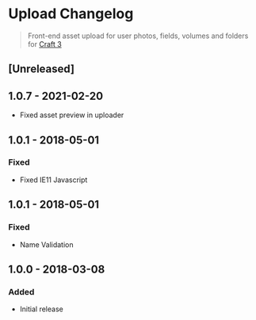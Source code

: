 # Upload Changelog
> Front-end asset upload for user photos, fields, volumes and folders for [Craft 3](http://craftcms.com)

## [Unreleased]

## 1.0.7 - 2021-02-20

*   Fixed asset preview in uploader

## 1.0.1 - 2018-05-01

### Fixed

*   Fixed IE11 Javascript

## 1.0.1 - 2018-05-01

### Fixed

*   Name Validation

## 1.0.0 - 2018-03-08

### Added

*   Initial release

